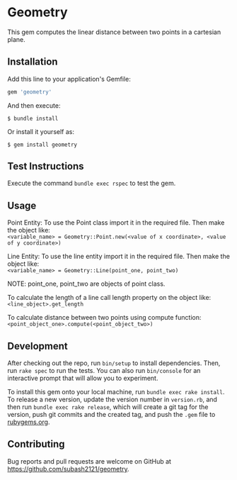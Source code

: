 # Geometry

This gem computes the linear distance between two points in a cartesian plane.

## Installation

Add this line to your application's Gemfile:

```ruby
gem 'geometry'
```

And then execute:

    $ bundle install

Or install it yourself as:

    $ gem install geometry

## Test Instructions

Execute the command `bundle exec rspec` to test the gem.

## Usage

Point Entity:
To use the Point class import it in the required file. Then make the object like:<br>
`<variable_name> = Geometry::Point.new(<value of x coordinate>, <value of y coordinate>)`

Line Entity: To use the line entity import it in the required file. Then make the object like:<br>
`<variable_name> = Geometry::Line(point_one, point_two)`

NOTE: point_one, point_two are objects of point class.

To calculate the length of a line call length property on the object like:<br>
`<line_object>.get_length`

To calculate distance between two points using compute function:<br>
`<point_object_one>.compute(<point_object_two>)`

## Development

After checking out the repo, run `bin/setup` to install dependencies. Then, run `rake spec` to run the tests. You can also run `bin/console` for an interactive prompt that will allow you to experiment.

To install this gem onto your local machine, run `bundle exec rake install`. To release a new version, update the version number in `version.rb`, and then run `bundle exec rake release`, which will create a git tag for the version, push git commits and the created tag, and push the `.gem` file to [rubygems.org](https://rubygems.org).

## Contributing

Bug reports and pull requests are welcome on GitHub at https://github.com/subash2121/geometry.
